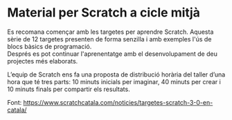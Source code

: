 # Material per Scratch a cicle mitjà

Es recomana començar amb les targetes per aprendre Scratch. Aquesta sèrie de 12 targetes presenten de forma senzilla i amb exemples l'ús de blocs bàsics de programació.   
Després es pot continuar l'aprenentatge amb el desenvolupament de deu projectes més elaborats. 

L’equip de Scratch ens fa una proposta de distribució horària del taller d’una hora que té tres parts: 10 minuts inicials per imaginar, 40 minuts per crear i 10 minuts finals per compartir els resultats.

Font: https://www.scratchcatala.com/noticies/targetes-scratch-3-0-en-catala/
